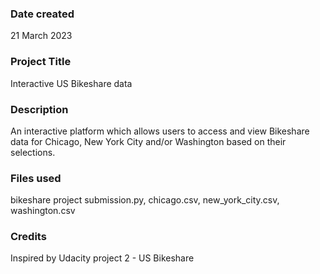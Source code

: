 ### Date created
21 March 2023

### Project Title
Interactive US Bikeshare data

### Description
An interactive platform which allows users to access and view Bikeshare data for Chicago, New York City and/or Washington based on their selections.

### Files used
bikeshare project submission.py, 
chicago.csv, 
new_york_city.csv, 
washington.csv


### Credits
Inspired by Udacity project 2 - US Bikeshare

